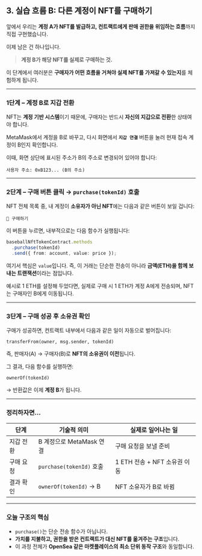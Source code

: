 ## 3. 실습 흐름 B: 다른 계정이 NFT를 구매하기

앞에서 우리는
**계정 A가 NFT를 발급하고, 컨트랙트에게 판매 권한을 위임하는 흐름**까지 직접 구현했습니다.

이제 남은 건 하나입니다.

> **계정 B가 해당 NFT를 실제로 구매하는 것.**

이 단계에서 여러분은
**구매자가 어떤 흐름을 거쳐야 실제 NFT를 가져갈 수 있는지**를 체험하게 됩니다.

---

### 1단계 – 계정 B로 지갑 전환

NFT는 **계정 기반 시스템**이기 때문에,
구매자는 반드시 **자신의 지갑으로 전환**한 상태여야 합니다.

MetaMask에서 계정을 B로 바꾸고,
다시 화면에서 **`지갑 연결`** 버튼을 눌러
현재 접속 계정이 B인지 확인합니다.

이때, 화면 상단에 표시된 주소가
B의 주소로 변경되어 있어야 합니다:

```plaintext
사용자 주소: 0xB123... (B의 주소)
```

---

### 2단계 – 구매 버튼 클릭 → `purchase(tokenId)` 호출

NFT 전체 목록 중,
내 계정이 **소유자가 아닌 NFT**에는 다음과 같은 버튼이 보일 겁니다:

```
🛒 구매하기
```

이 버튼을 누르면, 내부적으로는 다음 함수가 실행됩니다:

```ts
baseballNftTokenContract.methods
  .purchase(tokenId)
  .send({ from: account, value: price });
```

여기서 핵심은 `value`입니다.
즉, 이 거래는 단순한 전송이 아니라
**금액(ETH)을 함께 보내는 트랜잭션**이라는 점입니다.

예시로 1 ETH를 설정해 두었다면,
실제로 구매 시 1 ETH가 계정 A에게 전송되며,
NFT는 구매자인 B에게 이동됩니다.

---

### 3단계 – 구매 성공 후 소유권 확인

구매가 성공하면,
컨트랙트 내부에서 다음과 같은 일이 자동으로 벌어집니다:

```solidity
transferFrom(owner, msg.sender, tokenId)
```

즉, 판매자(A) → 구매자(B)로 **NFT의 소유권이 이전**됩니다.

그 결과, 다음 함수를 실행하면:

```solidity
ownerOf(tokenId)
```

→ 반환값은 이제 **계정 B**가 됩니다.

---

### 정리하자면…

| 단계      | 기술적 의미              | 실제로 일어나는 일           |
| --------- | ------------------------ | ---------------------------- |
| 지갑 전환 | B 계정으로 MetaMask 연결 | 구매 요청을 보낼 준비        |
| 구매 요청 | `purchase(tokenId)` 호출 | 1 ETH 전송 + NFT 소유권 이동 |
| 결과 확인 | `ownerOf(tokenId)` → B   | NFT 소유자가 B로 바뀜        |

---

### 오늘 구조의 핵심

- `purchase()`는 단순 전송 함수가 아닙니다.
- **가치를 지불하고, 권한을 받은 컨트랙트가 대신 NFT를 옮겨주는 구조**입니다.
- 이 과정 전체가 **OpenSea 같은 마켓플레이스의 최소 단위 동작 구조**와 동일합니다.
